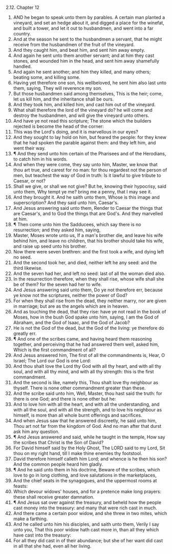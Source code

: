 2.12. Chapter 12
1. AND he began to speak unto them by parables. A certain man planted a vineyard, and set an hedge about it, and digged a place for the winefat, and built a tower, and let it out to husbandmen, and went into a far country.
2. And at the season he sent to the husbandmen a servant, that he might receive from the husbandmen of the fruit of the vineyard.
3. And they caught him, and beat him, and sent him away empty.
4. And again he sent unto them another servant; and at him they cast stones, and wounded him in the head, and sent him away shamefully handled.
5. And again he sent another; and him they killed, and many others; beating some, and killing some.
6. Having yet therefore one son, his wellbeloved, he sent him also last unto them, saying, They will reverence my son.
7. But those husbandmen said among themselves, This is the heir; come, let us kill him, and the inheritance shall be ours.
8. And they took him, and killed him, and cast him out of the vineyard.
9. What shall therefore the lord of the vineyard do? he will come and destroy the husbandmen, and will give the vineyard unto others.
10. And have ye not read this scripture; The stone which the builders rejected is become the head of the corner:
11. This was the Lord's doing, and it is marvellous in our eyes?
12. And they sought to lay hold on him, but feared the people: for they knew that he had spoken the parable against them: and they left him, and went their way.
13. ¶ And they send unto him certain of the Pharisees and of the Herodians, to catch him in his words.
14. And when they were come, they say unto him, Master, we know that thou art true, and carest for no man: for thou regardest not the person of men, but teachest the way of God in truth: Is it lawful to give tribute to Caesar, or not?
15. Shall we give, or shall we not give? But he, knowing their hypocrisy, said unto them, Why tempt ye me? bring me a penny, that I may see it.
16. And they brought it. And he saith unto them, Whose is this image and superscription? And they said unto him, Caesar's.
17. And Jesus answering said unto them, Render to Caesar the things that are Caesar's, and to God the things that are God's. And they marvelled at him.
18. ¶ Then come unto him the Sadducees, which say there is no resurrection; and they asked him, saying,
19. Master, Moses wrote unto us, If a man's brother die, and leave his wife behind him, and leave no children, that his brother should take his wife, and raise up seed unto his brother.
20. Now there were seven brethren: and the first took a wife, and dying left no seed.
21. And the second took her, and died, neither left he any seed: and the third likewise.
22. And the seven had her, and left no seed: last of all the woman died also.
23. In the resurrection therefore, when they shall rise, whose wife shall she be of them? for the seven had her to wife.
24. And Jesus answering said unto them, Do ye not therefore err, because ye know not the scriptures, neither the power of God?
25. For when they shall rise from the dead, they neither marry, nor are given in marriage; but are as the angels which are in heaven.
26. And as touching the dead, that they rise: have ye not read in the book of Moses, how in the bush God spake unto him, saying, I am the God of Abraham, and the God of Isaac, and the God of Jacob?
27. He is not the God of the dead, but the God of the living: ye therefore do greatly err.
28. ¶ And one of the scribes came, and having heard them reasoning together, and perceiving that he had answered them well, asked him, Which is the first commandment of all?
29. And Jesus answered him, The first of all the commandments is, Hear, O Israel; The Lord our God is one Lord:
30. And thou shalt love the Lord thy God with all thy heart, and with all thy soul, and with all thy mind, and with all thy strength: this is the first commandment.
31. And the second is like, namely this, Thou shalt love thy neighbour as thyself. There is none other commandment greater than these.
32. And the scribe said unto him, Well, Master, thou hast said the truth: for there is one God; and there is none other but he:
33. And to love him with all the heart, and with all the understanding, and with all the soul, and with all the strength, and to love his neighbour as himself, is more than all whole burnt offerings and sacrifices.
34. And when Jesus saw that he answered discreetly, he said unto him, Thou art not far from the kingdom of God. And no man after that durst ask him any question.
35. ¶ And Jesus answered and said, while he taught in the temple, How say the scribes that Christ is the Son of David?
36. For David himself said by the Holy Ghost, The LORD said to my Lord, Sit thou on my right hand, till I make thine enemies thy footstool.
37. David therefore himself calleth him Lord; and whence is he then his son? And the common people heard him gladly.
38. ¶ And he said unto them in his doctrine, Beware of the scribes, which love to go in long clothing, and love salutations in the marketplaces,
39. And the chief seats in the synagogues, and the uppermost rooms at feasts:
40. Which devour widows' houses, and for a pretence make long prayers: these shall receive greater damnation.
41. ¶ And Jesus sat over against the treasury, and beheld how the people cast money into the treasury: and many that were rich cast in much.
42. And there came a certain poor widow, and she threw in two mites, which make a farthing.
43. And he called unto him his disciples, and saith unto them, Verily I say unto you, That this poor widow hath cast more in, than all they which have cast into the treasury:
44. For all they did cast in of their abundance; but she of her want did cast in all that she had, even all her living.

